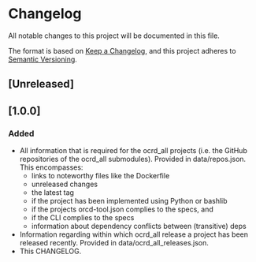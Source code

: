 # Changelog

All notable changes to this project will be documented in this file.

The format is based on [Keep a Changelog](https://keepachangelog.com/en/1.0.0/),
and this project adheres to [Semantic Versioning](https://semver.org/spec/v2.0.0.html).

## [Unreleased]

## [1.0.0]

### Added

- All information that is required for the ocrd_all projects (i.e. the GitHub repositories of the ocrd_all submodules). Provided in data/repos.json. This encompasses:
  - links to noteworthy files like the Dockerfile
  - unreleased changes
  - the latest tag
  - if the project has been implemented using Python or bashlib
  - if the projects orcd-tool.json complies to the specs, and
  - if the CLI complies to the specs
  - information about dependency conflicts between (transitive) deps
- Information regarding within which ocrd_all release a project has been released recently. Provided in data/ocrd_all_releases.json.
- This CHANGELOG.
